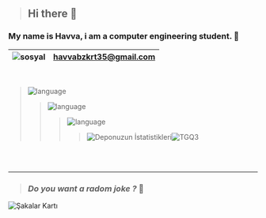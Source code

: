 >## Hi there 👋
### My name is Havva, i am a computer engineering student. :slightly_smiling_face: 


![sosyal](https://img.shields.io/badge/Gmail-D14836?style=for-the-badge&logo=gmail&logoColor=white)| havvabzkrt35@gmail.com| 
|---|--|

<br>








>![language](https://img.shields.io/badge/C-00599C?style=for-the-badge&logo=c&logoColor=white) 
>>![language](https://img.shields.io/badge/C%2B%2B-00599C?style=for-the-badge&logo=c%2B%2B&logoColor=white)
>>>![language](https://img.shields.io/badge/Python-FFD43B?style=for-the-badge&logo=python&logoColor=blue) 
>>>>![Deponuzun İstatistikleri]( https://github-readme-stats.vercel.app/api/top-langs/?username=havvabzkrtt&theme=blue-green)![TGQ3](https://user-images.githubusercontent.com/81237002/161098333-1f23cd91-5d00-45ef-a769-1b8817ec6456.gif) 



<!--
>>>>![language]
>>>>>![language]
-->


<!--

![markdown](https://img.shields.io/badge/Visual_Studio_Code-0078D4?style=for-the-badge&logo=visual%20studio%20code&logoColor=white)
![markdown](https://img.shields.io/badge/Visual_Studio-5C2D91?style=for-the-badge&logo=visual%20studio&logoColor=white)
-->
<!--
![image](https://github-readme-stats.vercel.app/api/top-langs/?username={havvabzkrtt})
<img src="{https://github-readme-stats.vercel.app/api/top-langs/?username={havvabzkrtt}}" />
-->


<br><br>

-----------

> ### _Do you want a radom joke ?_ :slightly_smiling_face: 

![Şakalar Kartı]( https://readme-jokes.vercel.app/api)



<!--
**havvabzkrtt/havvabzkrtt** is a 
al_ ✨ repository because its `README.md` (this file) appears on your GitHub profile.

Here are some ideas to get you started:

- 🔭 I’m currently working on ...
- 🌱 I’m currently learning ...
- 👯 I’m looking to collaborate on ...
- 🤔 I’m looking for help with ...
- 💬 Ask me about ...
- 📫 How to reach me: ...
- 😄 Pronouns: ...
- ⚡ Fun fact: ...
-->
